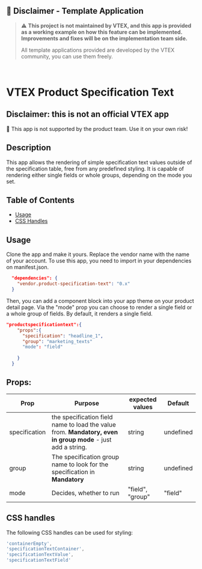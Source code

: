 ## 🚨 Disclaimer - Template Application
>:warning: **This project is not maintained by VTEX, and this app is provided as a working example on how this feature can be implemented. Improvements and fixes will be on the implementation team side.**
>
>All template applications provided are developed by the VTEX community, you can use them freely.

&nbsp;
# VTEX Product Specification Text

## Disclaimer: this is not an official VTEX app
:loudspeaker:  This app is not supported by the product team. Use it on your own risk!

## Description

This app allows the rendering of simple specification text values outside of the specification table, free from any predefined styling. It is capable of rendering either single fields or whole groups, depending on the mode you set.

## Table of Contents

- [Usage](#usage)
- [CSS Handles](#css-handles)


## Usage

Clone the app and make it yours. Replace the vendor name with the name of your account. To use this app, you need to import in your dependencies on manifest.json.

```json
  "dependencies": {
    "vendor.product-specification-text": "0.x"
  }
```

Then, you can add a component block into your app theme on your product detail page. Via the "mode" prop you can choose to render a single field or a whole group of fields. By default, it renders a single field. 

```json
"productspecificationtext":{
    "props":{
      "specification": "headline_1",
      "group": "marketing_texts"
      "mode": "field"
      
    }
  }
```


## Props:
| Prop | Purpose | expected values| Default |
| ---- | ---- | ---- |---- |
| specification | the specification field name to load the value from. **Mandatory, even in group mode** - just add a string. | string | undefined |
| group | The specification group name to look for the specification in **Mandatory** | string | undefined |
| mode | Decides, whether to run | "field", "group" | "field" |


## CSS handles
The following CSS handles can be used for styling:

```js
'containerEmpty',
'specificationTextContainer',
'specificationTextValue',
'specificationTextField'
```




